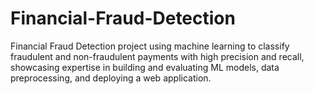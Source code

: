 # Financial-Fraud-Detection
Financial Fraud Detection project using machine learning to classify fraudulent and non-fraudulent payments with high precision and recall, showcasing expertise in building and evaluating ML models, data preprocessing, and deploying a web application.
